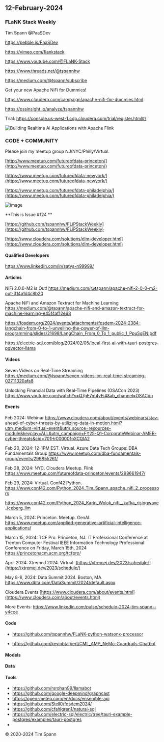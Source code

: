 ## 12-February-2024



### FLaNK Stack Weekly


Tim Spann @PaaSDev

https://pebble.is/PaaSDev

https://vimeo.com/flankstack

https://www.youtube.com/@FLaNK-Stack

https://www.threads.net/@tspannhw

https://medium.com/@tspann/subscribe

Get your new Apache NiFi for Dummies!

https://www.cloudera.com/campaign/apache-nifi-for-dummies.html

https://ossinsight.io/analyze/tspannhw

Trial: https://console.us-west-1.cdp.cloudera.com/trial/register.html#/

![Building Realtime AI Applications with Apache Flink](https://github.com/tspannhw/FLiPStackWeekly/assets/18673814/98d10d79-c316-4f84-b51f-b4c0eb6128b8)



### CODE + COMMUNITY

Please join my meetup group NJ/NYC/Philly/Virtual. 

[http://www.meetup.com/futureofdata-princeton/](http://www.meetup.com/futureofdata-princeton/)

[https://www.meetup.com/futureofdata-newyork/](https://www.meetup.com/futureofdata-newyork/)

[https://www.meetup.com/futureofdata-philadelphia/](https://www.meetup.com/futureofdata-philadelphia/)


![image](https://github.com/tspannhw/FLiPStackWeekly/assets/18673814/5a9ed187-64a4-48db-b3aa-acbc8828e893)

**This is Issue #124 **



[https://github.com/tspannhw/FLiPStackWeekly](https://github.com/tspannhw/FLiPStackWeekly)

[https://www.cloudera.com/solutions/dim-developer.html](https://www.cloudera.com/solutions/dim-developer.html)


#### Qualified Developers

https://www.linkedin.com/in/satya-n99999/


#### Articles

NiFi 2.0.0-M2 is Out!
https://medium.com/@tspann/apache-nifi-2-0-0-m2-out-314a1d4c8b20

Apache NiFi and Amazon Textract for Machine Learning
https://medium.com/@tspann/apache-nifi-and-amazon-textract-for-machine-learning-e45f4af12e68

https://fosdem.org/2024/events/attachments/fosdem-2024-2384-langchain-from-0-to-1-unveiling-the-power-of-llm-programming/slides/21698/LangChain_From_0_To_1_public_1_PpuSgEN.pdf

https://electric-sql.com/blog/2024/02/05/local-first-ai-with-tauri-postgres-pgvector-llama

#### Videos

Seven Videos on Real-Time Streaming
https://medium.com/@tspann/seven-videos-on-real-time-streaming-02711320afa8

Unlocking Financial Data with Real-Time Pipelines (OSACon 2023)
https://www.youtube.com/watch?v=Q7gF7m4yFi4&ab_channel=OSACon


#### Events


Feb 2024: Webinar
https://www.cloudera.com/about/events/webinars/stay-ahead-of-cyber-threats-by-utilizing-data-in-motion.html?utm_medium=virtual-event&utm_source=resources-module&keyplay=ALL&utm_campaign=FY25-Q1-CorporateWebinar-AMER-cyber-threats&cid=701Hr000001pXCQIA2

Feb 20, 2024: 12-1PM EST. Virtual. Azure Data Tech Groups: DBA Fundamentals Group
https://www.meetup.com/dba-fundamentals-group/events/296855261/

Feb 28, 2024:  NYC. Cloudera Meetup.   Flink
https://www.meetup.com/futureofdata-princeton/events/298661947/

Feb 29, 2024: Virtual. Conf42 Python.
https://www.conf42.com/Python_2024_Tim_Spann_apache_nifi_2_processors

https://www.conf42.com/Python_2024_Karin_Wolok_nifi__kafka_risingwave_iceberg_llm

March 5, 2024: Princeton. Meetup. GenAI.
https://www.meetup.com/applied-generative-artificial-intelligence-applications/

March 15, 2024: TCF Pro. Princeton, NJ.
IT Professional Conference at Trenton Computer Festival
IEEE Information Technology Professional Conference on Friday, March 15th, 2024
https://princetonacm.acm.org/tcfpro/

April 2024: XtremeJ 2024. Virtual.
[https://xtremej.dev/2023/schedule/](https://xtremej.dev/2023/schedule/)

May 8-9, 2024: Data Summit 2024. Boston, MA.
https://www.dbta.com/DataSummit/2024/default.aspx

Cloudera Events
[https://www.cloudera.com/about/events.html](https://www.cloudera.com/about/events.html)

More Events:
https://www.linkedin.com/pulse/schedule-2024-tim-spann--y4coe


#### Code

* https://github.com/tspannhw/FLaNK-python-watsonx-processor
  
* https://github.com/kevinbtalbert/CML_AMP_NeMo-Guardrails-Chatbot
  
#### Models

#### Data


#### Tools

* https://github.com/rsrohan99/llamabot
* https://github.com/google-deepmind/graphcast
* https://open-meteo.com/en/docs/ensemble-api
* https://github.com/Stell0/fosdem2024/
* https://github.com/cfahlgren1/natural-sql
* https://github.com/electric-sql/electric/tree/tauri-example-postgres/examples/tauri-postgres
* 

  
  
&copy; 2020-2024 Tim Spann
